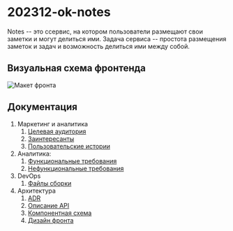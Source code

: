# 202312-ok-notes

Notes -- это cсервис, на котором пользователи размещают свои заметки и могут делиться ими. Задача
сервиса -- простота размещения заметок и задач и возможность делиться ими между собой.

## Визуальная схема фронтенда

![Макет фронта](imgs/design-layout.png)

## Документация

1. Маркетинг и аналитика
    1. [Целевая аудитория](./docs/01-biz/01-target-audience.md)
    2. [Заинтересанты](./docs/01-biz/02-stakeholders.md)
    3. [Пользовательские истории](./docs/01-biz/03-bizreq.md)
2. Аналитика:
    1. [Функциональные требования](./docs/02-analysis/01-functional-requiremens.md)
    2. [Нефункциональные требования](./docs/02-analysis/02-nonfunctional-requirements.md)
3. DevOps
    1. [Файлы сборки](./deploy)
4. Архитектура
    1. [ADR](./docs/04-architecture/01-adrs.md)
    2. [Описание API](./docs/04-architecture/02-api.md)
    3. [Компонентная схема](./docs/04-architecture/03-arch.md)
    4. [Дизайн фронта](./docs/04-architecture/04-front.md)

